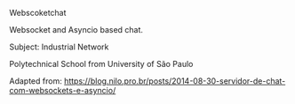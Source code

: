 Webscoketchat

Websocket and Asyncio based chat.

Subject: Industrial Network

Polytechnical School from University of São Paulo

Adapted from: https://blog.nilo.pro.br/posts/2014-08-30-servidor-de-chat-com-websockets-e-asyncio/
